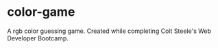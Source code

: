 # color-game
A rgb color guessing game. Created while completing Colt Steele's Web Developer Bootcamp.

